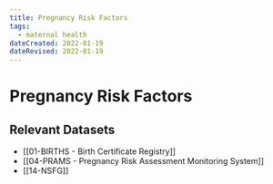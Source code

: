 ```yaml
---
title: Pregnancy Risk Factors
tags:
  - maternal health
dateCreated: 2022-01-19
dateRevised: 2022-01-19
---
```

# Pregnancy Risk Factors
## Relevant Datasets
- [[01-BIRTHS - Birth Certificate Registry]]
- [[04-PRAMS - Pregnancy Risk Assessment Monitoring System]]
- [[14-NSFG]]